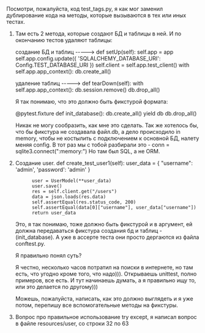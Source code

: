 Посмотри, пожалуйста, код test_tags.py, я как мог заменил дублирование кода
на методы, которые вызываются в тех или иных тестах.

1. Там есть 2 метода, которые создают БД и таблицы в ней. И по окончанию тестов удаляют таблицы:

    создание БД и таблиц ----->     def setUp(self):
                                        self.app = app
                                        self.app.config.update({
                                            'SQLALCHEMY_DATABASE_URI': Config.TEST_DATABASE_URI
                                        })
                                        self.client = self.app.test_client()
                                        with self.app.app_context():
                                            db.create_all()

    удаление таблиц ----->          def tearDown(self):
                                        with self.app.app_context():
                                            db.session.remove()
                                            db.drop_all()

    Я так понимаю, что это должно быть фикстурой формата:

    @pytest.fixture
    def init_database():
        db.create_all()
        yield db
        db.drop_all()

    Никак не могу сообразить, как мне это сделать.
    Так же хотелось бы, что бы фикстура не создавала файл.db, а дело происходило in memory,
    чтобы не костылить с подключением к основной БД, налету меняя config.
    В тот раз мы с тобой разбирали это - conn = sqlite3.connect(":memory:")
    Но там был SQL, а не ORM.

2. Создание user.
         def create_test_user1(self):
             user_data = {
                 "username": 'admin',
                 'password': 'admin'
             }

             user = UserModel(**user_data)
             user.save()
             res = self.client.get("/users")
             data = json.loads(res.data)
             self.assertEqual(res.status_code, 200)
             self.assertEqual(data[0]["username"], user_data["username"])
             return user_data

   Это, я так понимаю, тоже должно быть фикстурой и в аргумент, ей должна передаваться
   фикстура создания бд и таблиц - (init_database).
   А уже в ассерте теста они просто дергаются из файла conftest.py.

   Я правильно понял суть?

   Я честно, несколько часов потратил на поиски в интернете, но там есть, что угодно кроме того,
   что надо))). Открываешь unittest, полно примеров, все есть. И тут начинаешь думать, а я правильно ищу то,
   или это делается по другому)))

   Можешь, пожалуйста, написать, как это должно выглядеть и я уже потом, перепишу
   все вспомогательные методы на фикстуры.


3. Вопрос про правильное использование try except, я написал вопрос в файле resources/user, со строки 32 по 63
